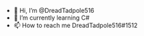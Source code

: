 - 👋 Hi, I’m @DreadTadpole516
- 🌱 I’m currently learning C#
- 📫 How to reach me DreadTadpole516#1512

<!---
DreadTadpole516/DreadTadpole516 is a ✨ special ✨ repository because its `README.md` (this file) appears on your GitHub profile.
You can click the Preview link to take a look at your changes.
--->
